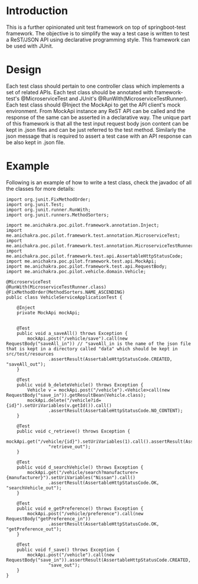 # Introduction

This is a further opinionated unit test framework on top of springboot-test framework. The objective is to simplify the way a test case is written to test a ReST/JSON API using declarative programming style. This framework can be used with JUnit.

# Design
Each test class should pertain to one controller class which implements a set of related APIs. Each test class should be annotated with framework-test's @MicroserviceTest and JUnit's @RunWith(MicroserviceTestRunner). Each test class should @Inject the MockApi to get the API client's mock environment. From MockApi instance any ReST API can be called and the response of the same can be asserted in a declarative way. The unique part of this framework is that all the test input request body json content can be kept in .json files and can be just referred to the test method. Similarly the json message that is required to assert a test case with an API response can be also kept in .json file.

# Example
Following is an example of how to write a test class, check the javadoc of all the classes for more details:

```
import org.junit.FixMethodOrder;
import org.junit.Test;
import org.junit.runner.RunWith;
import org.junit.runners.MethodSorters;

import me.anichakra.poc.pilot.framework.annotation.Inject;
import me.anichakra.poc.pilot.framework.test.annotation.MicroserviceTest;
import me.anichakra.poc.pilot.framework.test.annotation.MicroserviceTestRunner;
import me.anichakra.poc.pilot.framework.test.api.AssertableHttpStatusCode;
import me.anichakra.poc.pilot.framework.test.api.MockApi;
import me.anichakra.poc.pilot.framework.test.api.RequestBody;
import me.anichakra.poc.pilot.vehicle.domain.Vehicle;

@MicroserviceTest
@RunWith(MicroserviceTestRunner.class)
@FixMethodOrder(MethodSorters.NAME_ASCENDING)
public class VehicleServiceApplicationTest {

	@Inject
	private MockApi mockApi;
	
	
	@Test
	public void a_saveAll() throws Exception {
		mockApi.post("/vehicle/save").call(new RequestBody("saveAll_in")) // "saveAll_in is the name of the json file that is kept in a directory called "data" which should be kept in src/test/resources
				.assertResult(AssertableHttpStatusCode.CREATED, "saveAll_out");
	}

	@Test
	public void b_deleteVehicle() throws Exception {
		Vehicle v = mockApi.post("/vehicle").<Vehicle>call(new RequestBody("save_in")).getResultBean(Vehicle.class);
		mockApi.delete("/vehicle?id={id}").setUriVariables(v.getId()).call()
				.assertResult(AssertableHttpStatusCode.NO_CONTENT);
	}

	@Test
	public void c_retrieve() throws Exception {
		mockApi.get("/vehicle/{id}").setUriVariables(1).call().assertResult(AssertableHttpStatusCode.OK,
				"retrieve_out");
	}

	@Test
	public void d_searchVehicle() throws Exception {
		mockApi.get("/vehicle/search?manufacturer={manufacturer}").setUriVariables("Nissan").call()
				.assertResult(AssertableHttpStatusCode.OK, "searchVehicle_out");
	}

	@Test
	public void e_getPreference() throws Exception {
		mockApi.post("/vehicle/preference").call(new RequestBody("getPreference_in"))
				.assertResult(AssertableHttpStatusCode.OK, "getPreference_out");
	}

	@Test
	public void f_save() throws Exception {
		mockApi.post("/vehicle").call(new RequestBody("save_in")).assertResult(AssertableHttpStatusCode.CREATED,
				"save_out");
	}
}


```
